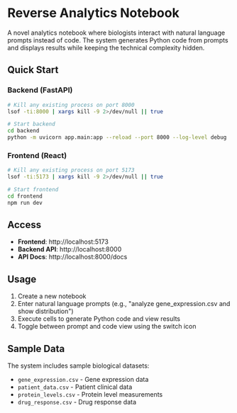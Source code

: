 # Reverse Analytics Notebook

A novel analytics notebook where biologists interact with natural language prompts instead of code. The system generates Python code from prompts and displays results while keeping the technical complexity hidden.

## Quick Start

### Backend (FastAPI)
```bash
# Kill any existing process on port 8000
lsof -ti:8000 | xargs kill -9 2>/dev/null || true

# Start backend
cd backend
python -m uvicorn app.main:app --reload --port 8000 --log-level debug
```

### Frontend (React)
```bash
# Kill any existing process on port 5173
lsof -ti:5173 | xargs kill -9 2>/dev/null || true

# Start frontend
cd frontend
npm run dev
```

## Access
- **Frontend**: http://localhost:5173
- **Backend API**: http://localhost:8000
- **API Docs**: http://localhost:8000/docs

## Usage
1. Create a new notebook
2. Enter natural language prompts (e.g., "analyze gene_expression.csv and show distribution")
3. Execute cells to generate Python code and view results
4. Toggle between prompt and code view using the switch icon

## Sample Data
The system includes sample biological datasets:
- `gene_expression.csv` - Gene expression data
- `patient_data.csv` - Patient clinical data
- `protein_levels.csv` - Protein level measurements
- `drug_response.csv` - Drug response data
